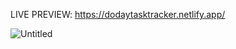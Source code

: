 LIVE PREVIEW: https://dodaytasktracker.netlify.app/

![Untitled](https://github.com/SeyarSawayz/DoDayTaskTracker/assets/64561523/b30b8d9a-36b1-4b10-aeb7-40f5a45874d8)
